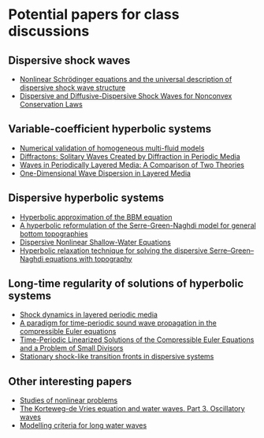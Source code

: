 # Potential papers for class discussions

## Dispersive shock waves
- [Nonlinear Schrödinger equations and the universal
description of dispersive shock wave structure](https://onlinelibrary.wiley.com/doi/pdfdirect/10.1111/sapm.12247)
- [Dispersive and Diffusive-Dispersive Shock Waves for Nonconvex Conservation Laws](https://epubs.siam.org/doi/abs/10.1137/15M1015650)


## Variable-coefficient hyperbolic systems
- [Numerical validation of homogeneous multi-fluid models](https://www.sciencedirect.com/science/article/pii/S0096300322007615)
- [Diffractons: Solitary Waves Created by Diffraction in Periodic Media](https://epubs.siam.org/doi/abs/10.1137/130946526)
- [Waves in Periodically Layered Media: A Comparison of Two Theories](https://epubs.siam.org/doi/10.1137/0153058)
- [One-Dimensional Wave Dispersion in Layered Media](https://epubs.siam.org/doi/10.1137/15M101138X)

## Dispersive hyperbolic systems
- [Hyperbolic approximation of the BBM equation](https://iopscience.iop.org/article/10.1088/1361-6544/ac4c49/pdf)
- [A hyperbolic reformulation of the Serre-Green-Naghdi model for general bottom topographies](https://www.sciencedirect.com/science/article/pii/S0045793020302863)
- [Dispersive Nonlinear Shallow-Water Equations](https://onlinelibrary.wiley.com/doi/full/10.1111/j.1467-9590.2008.00422.x)
- [Hyperbolic relaxation technique for solving the dispersive Serre–Green–Naghdi equations with topography](https://www.sciencedirect.com/science/article/pii/S002199912100704X)

## Long-time regularity of solutions of hyperbolic systems
- [Shock dynamics in layered periodic media](https://www.intlpress.com/site/pub/pages/journals/items/cms/content/vols/0010/0003/a007/)
- [A paradigm for time-periodic sound wave propagation in the compressible Euler equations](https://projecteuclid.org/journalArticle/Download?urlid=maa%2F1273002797)
- [Time-Periodic Linearized Solutions of the Compressible Euler Equations and a Problem of Small Divisors](https://epubs.siam.org/doi/abs/10.1137/080739604)
- [Stationary shock-like transition fronts in dispersive systems](https://iopscience.iop.org/article/10.1088/1361-6544/ab95ac/meta)

## Other interesting papers
- [Studies of nonlinear problems](https://www.osti.gov/servlets/purl/4376203)
- [The Korteweg-de Vries equation and water waves. Part 3. Oscillatory waves](https://www.cambridge.org/core/journals/journal-of-fluid-mechanics/article/kortewegde-vries-equation-and-water-waves-part-3-oscillatory-waves/94A3884724316E875C8FA07AE87F0738)
- [Modelling criteria for long water waves](https://www.cambridge.org/core/journals/journal-of-fluid-mechanics/article/modelling-criteria-for-long-water-waves/4C751F7FE0964183AC2A62EB4331E1E2)
